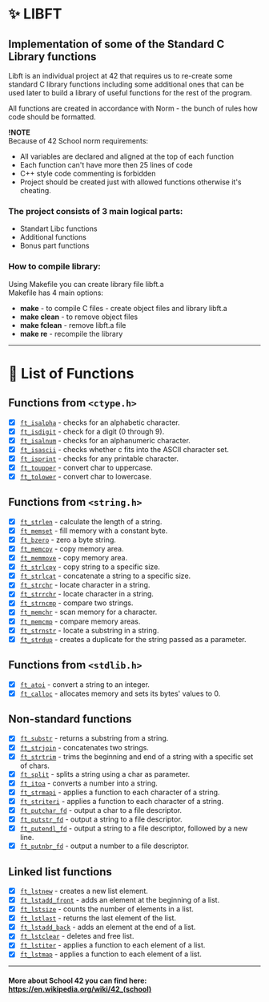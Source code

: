# :sparkles: LIBFT

## Implementation of some of the Standard C Library functions

Libft is an individual project at 42 that requires us to re-create some standard C library functions including some additional ones that can be used later to build a library of useful functions for the rest of the program.

All functions are created in accordance with Norm - the bunch of rules how code should be formatted.

**!NOTE** <br />
Because of 42 School norm requirements: <br />
* All variables are declared and aligned at the top of each function <br />
* Each function can't have more then 25 lines of code <br />
* C++ style code commenting is forbidden <br />
* Project should be created just with allowed functions otherwise it's cheating. <br />

### The project consists of 3 main logical parts:
* Standart Libc functions
* Additional functions
* Bonus part functions

### How to compile library:

Using Makefile you can create library file libft.a<br/>
Makefile has 4 main options:<br/>
* **make** - to compile C files - create object files and library libft.a<br/>
* **make clean** - to remove object files<br/>
* **make fclean** - remove libft.a file<br/>
* **make re** - recompile the library<br/>

---

# :bookmark_tabs: List of Functions

## Functions from `<ctype.h>`

- [x] [`ft_isalpha`](/ft_isalpha.c)	- checks for an alphabetic character.
- [x] [`ft_isdigit`](/ft_isdigit.c)	- check for a digit (0 through 9).
- [x] [`ft_isalnum`](/ft_isalnum.c)	- checks for an alphanumeric character.
- [x] [`ft_isascii`](/ft_isascii.c)	- checks whether c fits into the ASCII character set.
- [x] [`ft_isprint`](/ft_isprint.c)	- checks for any printable character.
- [x] [`ft_toupper`](/ft_toupper.c)	- convert char to uppercase.
- [x] [`ft_tolower`](/ft_tolower.c)	- convert char to lowercase.

## Functions from `<string.h>`

- [x] [`ft_strlen`](/ft_strlen.c)	- calculate the length of a string.
- [x] [`ft_memset`](/ft_memset.c)	- fill memory with a constant byte.
- [x] [`ft_bzero`](/ft_bzero.c)	- zero a byte string.
- [x] [`ft_memcpy`](/ft_memcpy.c)	- copy memory area.
- [x] [`ft_memmove`](/ft_memmove.c)	- copy memory area.
- [x] [`ft_strlcpy`](/ft_strlcpy.c)	- copy string to a specific size.
- [x] [`ft_strlcat`](/ft_strlcat.c)	- concatenate a string to a specific size.
- [x] [`ft_strchr`](/ft_strchr.c)	- locate character in a string.
- [x] [`ft_strrchr`](/ft_strrchr.c)	- locate character in a string.
- [x] [`ft_strncmp`](/ft_strncmp.c)	- compare two strings.
- [x] [`ft_memchr`](/ft_memchr.c)	- scan memory for a character.
- [x] [`ft_memcmp`](/ft_memcmp.c)	- compare memory areas.
- [x] [`ft_strnstr`](/ft_strnstr.c)	- locate a substring in a string.
- [x] [`ft_strdup`](/ft_strdup.c)	- creates a duplicate for the string passed as a parameter.

## Functions from `<stdlib.h>`
- [x] [`ft_atoi`](/ft_atoi.c)	- convert a string to an integer.
- [x] [`ft_calloc`](/ft_calloc.c)	- allocates memory and sets its bytes' values to 0.

## Non-standard functions
- [x] [`ft_substr`](/ft_substr.c)	- returns a substring from a string.
- [x] [`ft_strjoin`](/ft_strjoin.c)	- concatenates two strings.
- [x] [`ft_strtrim`](/ft_strtrim.c)	- trims the beginning and end of a string with a specific set of chars.
- [x] [`ft_split`](/ft_split.c)	- splits a string using a char as parameter.
- [x] [`ft_itoa`](/ft_itoa.c)	- converts a number into a string.
- [x] [`ft_strmapi`](/ft_strmapi.c)	- applies a function to each character of a string.
- [x] [`ft_striteri`](/ft_striteri.c)	- applies a function to each character of a string.
- [x] [`ft_putchar_fd`](/ft_putchar_fd.c)	- output a char to a file descriptor.
- [x] [`ft_putstr_fd`](/ft_putstr_fd.c)	- output a string to a file descriptor.
- [x] [`ft_putendl_fd`](/ft_putendl_fd.c)	- output a string to a file descriptor, followed by a new line.
- [x] [`ft_putnbr_fd`](/ft_putnbr_fd.c)	- output a number to a file descriptor.

## Linked list functions

- [x] [`ft_lstnew`](/ft_lstnew.c)	- creates a new list element.
- [x] [`ft_lstadd_front`](/ft_lstadd_front.c)	- adds an element at the beginning of a list.
- [x] [`ft_lstsize`](/ft_lstsize.c)	- counts the number of elements in a list.
- [x] [`ft_lstlast`](/ft_lstlast.c)	- returns the last element of the list.
- [x] [`ft_lstadd_back`](/ft_lstadd_back.c)	- adds an element at the end of a list.
- [x] [`ft_lstclear`](/ft_lstclear.c)	- deletes and free list.
- [x] [`ft_lstiter`](/ft_lstiter.c)	- applies a function to each element of a list.
- [x] [`ft_lstmap`](/ft_lstmap.c)	- applies a function to each element of a list.

---


#### More about School 42 you can find here: https://en.wikipedia.org/wiki/42_(school)
